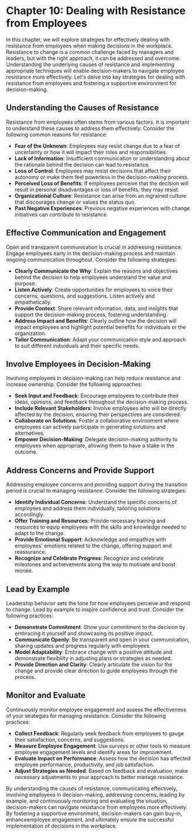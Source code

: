 Chapter 10: Dealing with Resistance from Employees
==================================================

In this chapter, we will explore strategies for effectively dealing with resistance from employees when making decisions in the workplace. Resistance to change is a common challenge faced by managers and leaders, but with the right approach, it can be addressed and overcome. Understanding the underlying causes of resistance and implementing appropriate techniques will enable decision-makers to navigate employee resistance more effectively. Let's delve into key strategies for dealing with resistance from employees and fostering a supportive environment for decision-making.

Understanding the Causes of Resistance
--------------------------------------

Resistance from employees often stems from various factors. It is important to understand these causes to address them effectively. Consider the following common reasons for resistance:

* **Fear of the Unknown**: Employees may resist change due to a fear of uncertainty or how it will impact their roles and responsibilities.
* **Lack of Information**: Insufficient communication or understanding about the rationale behind the decision can lead to resistance.
* **Loss of Control**: Employees may resist decisions that affect their autonomy or make them feel powerless in the decision-making process.
* **Perceived Loss of Benefits**: If employees perceive that the decision will result in personal disadvantages or loss of benefits, they may resist.
* **Organizational Culture**: Resistance can arise from an ingrained culture that discourages change or values the status quo.
* **Past Negative Experiences**: Previous negative experiences with change initiatives can contribute to resistance.

Effective Communication and Engagement
--------------------------------------

Open and transparent communication is crucial in addressing resistance. Engage employees early in the decision-making process and maintain ongoing communication throughout. Consider the following strategies:

* **Clearly Communicate the Why**: Explain the reasons and objectives behind the decision to help employees understand the value and purpose.
* **Listen Actively**: Create opportunities for employees to voice their concerns, questions, and suggestions. Listen actively and empathetically.
* **Provide Context**: Share relevant information, data, and insights that support the decision-making process, fostering understanding.
* **Address Impact and Benefits**: Clearly outline how the decision will impact employees and highlight potential benefits for individuals or the organization.
* **Tailor Communication**: Adapt your communication style and approach to suit different individuals and their specific needs.

Involve Employees in Decision-Making
------------------------------------

Involving employees in decision-making can help reduce resistance and increase ownership. Consider the following approaches:

* **Seek Input and Feedback**: Encourage employees to contribute their ideas, opinions, and feedback throughout the decision-making process.
* **Include Relevant Stakeholders**: Involve employees who will be directly affected by the decision, ensuring their perspectives are considered.
* **Collaborate on Solutions**: Foster a collaborative environment where employees can actively participate in generating solutions and alternatives.
* **Empower Decision-Making**: Delegate decision-making authority to employees when appropriate, allowing them to have a stake in the outcome.

Address Concerns and Provide Support
------------------------------------

Addressing employee concerns and providing support during the transition period is crucial to managing resistance. Consider the following strategies:

* **Identify Individual Concerns**: Understand the specific concerns of employees and address them individually, tailoring solutions accordingly.
* **Offer Training and Resources**: Provide necessary training and resources to equip employees with the skills and knowledge needed to adapt to the change.
* **Provide Emotional Support**: Acknowledge and empathize with employees' emotions related to the change, offering support and reassurance.
* **Recognize and Celebrate Progress**: Recognize and celebrate milestones and achievements along the way to motivate and boost morale.

Lead by Example
---------------

Leadership behavior sets the tone for how employees perceive and respond to change. Lead by example to inspire confidence and trust. Consider the following practices:

* **Demonstrate Commitment**: Show your commitment to the decision by embracing it yourself and showcasing its positive impact.
* **Communicate Openly**: Be transparent and open in your communication, sharing updates and progress regularly with employees.
* **Model Adaptability**: Embrace change with a positive attitude and demonstrate flexibility in adjusting plans or strategies as needed.
* **Provide Direction and Clarity**: Clearly articulate the vision for the change and provide clear direction to guide employees through the process.

Monitor and Evaluate
--------------------

Continuously monitor employee engagement and assess the effectiveness of your strategies for managing resistance. Consider the following practices:

* **Collect Feedback**: Regularly seek feedback from employees to gauge their satisfaction, concerns, and suggestions.
* **Measure Employee Engagement**: Use surveys or other tools to measure employee engagement levels and identify areas for improvement.
* **Evaluate Impact on Performance**: Assess how the decision has affected employee performance, productivity, and job satisfaction.
* **Adjust Strategies as Needed**: Based on feedback and evaluation, make necessary adjustments to your approach to better manage resistance.

By understanding the causes of resistance, communicating effectively, involving employees in decision-making, addressing concerns, leading by example, and continuously monitoring and evaluating the situation, decision-makers can navigate resistance from employees more effectively. By fostering a supportive environment, decision-makers can gain buy-in, enhanceemployee engagement, and ultimately ensure the successful implementation of decisions in the workplace.
